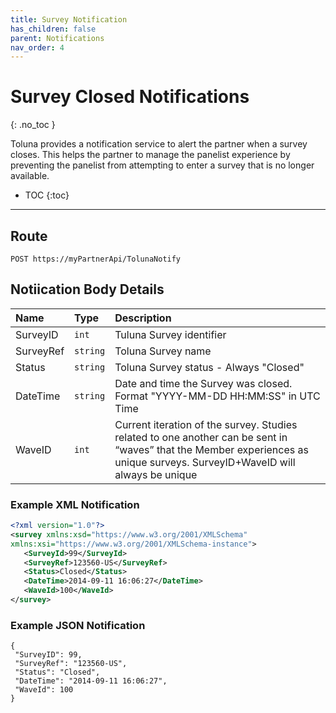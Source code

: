 ```yaml
---
title: Survey Notification
has_children: false
parent: Notifications
nav_order: 4
---
```



# Survey Closed Notifications 
{: .no_toc }

Toluna provides a notification service to alert the partner when a survey closes. This helps the partner to manage the panelist experience by preventing the panelist from attempting to enter a survey that is no longer available.

* TOC
{:toc}

---

## Route
```plaintext
POST https://myPartnerApi/TolunaNotify
```

## Notiication Body Details

| Name | Type | Description |
| :--- | :--- | :--- |
| SurveyID | ```int``` | Tuluna Survey identifier |
| SurveyRef | ```string``` | Toluna Survey name |
| Status | ```string``` | Toluna Survey status - Always "Closed" |
| DateTime | ```string``` | Date and time the Survey was closed. Format "YYYY-MM-DD HH:MM:SS" in UTC Time |
| WaveID | ```int``` | Current iteration of the survey. Studies related to one another can be sent in “waves” that the Member experiences as unique surveys. SurveyID+WaveID will always be unique |


### Example XML Notification
```xml
<?xml version="1.0"?>
<survey xmlns:xsd="https://www.w3.org/2001/XMLSchema"
xmlns:xsi="https://www.w3.org/2001/XMLSchema-instance">
   <SurveyId>99</SurveyId>
   <SurveyRef>123560-US</SurveyRef>
   <Status>Closed</Status>
   <DateTime>2014-09-11 16:06:27</DateTime>
   <WaveId>100</WaveId>
</survey>
```

### Example JSON Notification
```plaintext
{
 "SurveyID": 99,
 "SurveyRef": "123560-US",
 "Status": "Closed",
 "DateTime": "2014-09-11 16:06:27",
 "WaveId": 100
}
```
